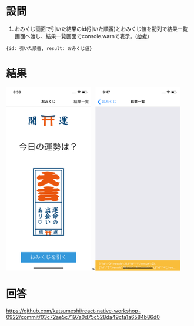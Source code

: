 # 設問

1) おみくじ画面で引いた結果のid(引いた順番)とおみくじ値を配列で結果一覧画面へ渡し、結果一覧画面でconsole.warnで表示。([参考](https://reactnavigation.org/docs/en/params.html))

```
{id: 引いた順番, result: おみくじ値}
```

# 結果
<div>
<kbd><img  src="https://github.com/katsumeshi/react-native-workshop-0922/blob/master/docs/assets/ss6.png" height="500"></kbd>
<kbd><<img  src="https://github.com/katsumeshi/react-native-workshop-0922/blob/master/docs/assets/ss8.png" height="500"></kbd>
</div>

# 回答
https://github.com/katsumeshi/react-native-workshop-0922/commit/03c72ae5c7197a0d75c528da49cfa1a6584b86d0
